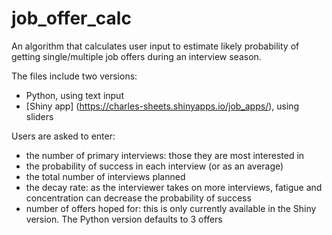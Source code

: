 # job_offer_calc
An algorithm that calculates user input to estimate likely probability of getting single/multiple job offers during an interview season. 

The files include two versions:
* Python, using text input
* [Shiny app] (https://charles-sheets.shinyapps.io/job_apps/), using sliders

Users are asked to enter:
* the number of primary interviews: those they are most interested in
* the probability of success in each interview (or as an average)
* the total number of interviews planned
* the decay rate: as the interviewer takes on more interviews, fatigue and concentration can decrease the probability of success
* number of offers hoped for: this is only currently available in the Shiny version. The Python version defaults to 3 offers


